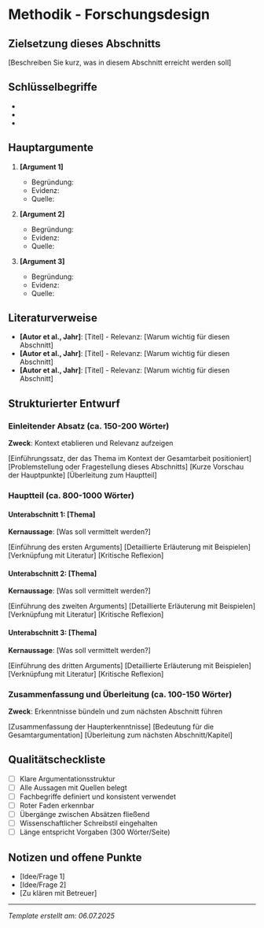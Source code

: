 # Methodik - Forschungsdesign

## Zielsetzung dieses Abschnitts
[Beschreiben Sie kurz, was in diesem Abschnitt erreicht werden soll]

## Schlüsselbegriffe
- [Begriff 1]: Definition
- [Begriff 2]: Definition
- [Begriff 3]: Definition

## Hauptargumente
1. **[Argument 1]**
   - Begründung: 
   - Evidenz: 
   - Quelle: 

2. **[Argument 2]**
   - Begründung: 
   - Evidenz: 
   - Quelle: 

3. **[Argument 3]**
   - Begründung: 
   - Evidenz: 
   - Quelle: 

## Literaturverweise
- **[Autor et al., Jahr]**: [Titel] - Relevanz: [Warum wichtig für diesen Abschnitt]
- **[Autor et al., Jahr]**: [Titel] - Relevanz: [Warum wichtig für diesen Abschnitt]
- **[Autor et al., Jahr]**: [Titel] - Relevanz: [Warum wichtig für diesen Abschnitt]

## Strukturierter Entwurf

### Einleitender Absatz (ca. 150-200 Wörter)
**Zweck**: Kontext etablieren und Relevanz aufzeigen

[Einführungssatz, der das Thema im Kontext der Gesamtarbeit positioniert]
[Problemstellung oder Fragestellung dieses Abschnitts]
[Kurze Vorschau der Hauptpunkte]
[Überleitung zum Hauptteil]

### Hauptteil (ca. 800-1000 Wörter)

#### Unterabschnitt 1: [Thema]
**Kernaussage**: [Was soll vermittelt werden?]

[Einführung des ersten Arguments]
[Detaillierte Erläuterung mit Beispielen]
[Verknüpfung mit Literatur]
[Kritische Reflexion]

#### Unterabschnitt 2: [Thema]
**Kernaussage**: [Was soll vermittelt werden?]

[Einführung des zweiten Arguments]
[Detaillierte Erläuterung mit Beispielen]
[Verknüpfung mit Literatur]
[Kritische Reflexion]

#### Unterabschnitt 3: [Thema]
**Kernaussage**: [Was soll vermittelt werden?]

[Einführung des dritten Arguments]
[Detaillierte Erläuterung mit Beispielen]
[Verknüpfung mit Literatur]
[Kritische Reflexion]

### Zusammenfassung und Überleitung (ca. 100-150 Wörter)
**Zweck**: Erkenntnisse bündeln und zum nächsten Abschnitt führen

[Zusammenfassung der Haupterkenntnisse]
[Bedeutung für die Gesamtargumentation]
[Überleitung zum nächsten Abschnitt/Kapitel]

## Qualitätscheckliste
- [ ] Klare Argumentationsstruktur
- [ ] Alle Aussagen mit Quellen belegt
- [ ] Fachbegriffe definiert und konsistent verwendet
- [ ] Roter Faden erkennbar
- [ ] Übergänge zwischen Absätzen fließend
- [ ] Wissenschaftlicher Schreibstil eingehalten
- [ ] Länge entspricht Vorgaben (300 Wörter/Seite)

## Notizen und offene Punkte
- [Idee/Frage 1]
- [Idee/Frage 2]
- [Zu klären mit Betreuer]

---
*Template erstellt am: 06.07.2025*
